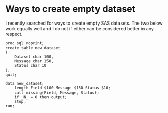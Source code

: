 # Ways to create empty dataset

I recently searched for ways to create empty SAS datasets. The two below work equally well and I do not if either can be considered better in any respect.

```sas
proc sql noprint;
create table new_dataset
(
	Dataset char 100,
	Message char 150,
	Status char 10
);
quit;
```

```sas
data new_dataset;
	length Field $100 Message $150 Status $10;
	call missing(Field, Message, Status);
	if _N_ = 0 then output;
	stop;
run;
```